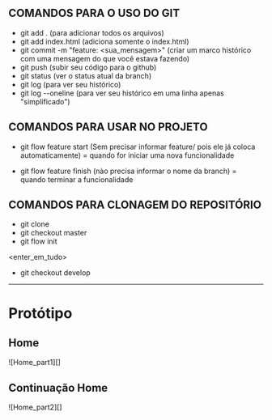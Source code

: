 ## COMANDOS PARA O USO DO GIT
 - git add . (para adicionar todos os arquivos)
 - git add index.html (adiciona somente o index.html)
 - git commit -m "feature: <sua_mensagem>" (criar um marco histórico com uma mensagem do que você estava fazendo)
 - git push (subir seu código para o github)
 - git status (ver o status atual da branch)
 - git log (para ver seu histórico)
 - git log --oneline (para ver seu histórico em uma linha apenas "simplificado")

## COMANDOS PARA USAR NO PROJETO

 - git flow feature start <nome-da-branch> (Sem precisar informar feature/ pois ele já coloca automaticamente) = quando for iniciar uma nova funcionalidade

 - git flow feature finish (nào precisa informar o nome da branch) = quando terminar a funcionalidade

## COMANDOS PARA CLONAGEM DO REPOSITÓRIO

 - git clone <link>
 - git checkout master
 - git flow init

<enter_em_tudo>

 - git checkout develop
 
 <hr />
 
 # Protótipo
 ## Home
 <div class="pull-right">
  ![Home_part1][]
 </div>

 ## Continuação Home
 <div class="pull-left">
  ![Home_part2][]
 </div>

[Home_part1]: https://github.com/Sprintters/pretty-style/blob/develop/WebContent/App/assets/prototype/img/1-Home_part1.png
[Home_part2]: https://github.com/Sprintters/pretty-style/blob/develop/WebContent/App/assets/prototype/img/1-Home_part2.png
[Cadastro_Usuario_Simples]:https://github.com/Sprintters/pretty-style/blob/develop/WebContent/App/assets/prototype/img/2-CadastroUsuarioSimples.png

